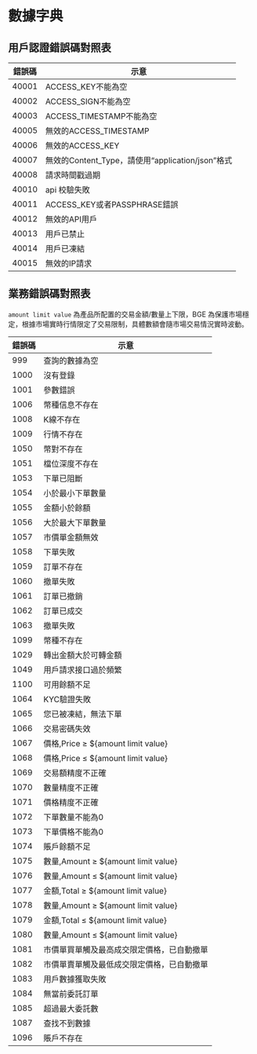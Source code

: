 # 數據字典

## 用戶認證錯誤碼對照表

|錯誤碼|示意|
|---|---|
|40001| ACCESS_KEY不能為空|
|40002| ACCESS_SIGN不能為空|
|40003| ACCESS_TIMESTAMP不能為空|
|40005| 無效的ACCESS_TIMESTAMP|
|40006| 無效的ACCESS_KEY|
|40007| 無效的Content_Type，請使用“application/json”格式|
|40008| 請求時間戳過期|
|40010| api 校驗失敗|
|40011| ACCESS_KEY或者PASSPHRASE錯誤|
|40012| 無效的API用戶|
|40013| 用戶已禁止|
|40014| 用戶已凍結|
|40015| 無效的IP請求|

## 業務錯誤碼對照表

`amount limit value` 為產品所配置的交易金額/數量上下限，BGE 為保護市場穩定，根據市場實時行情限定了交易限制，具體數額會隨市場交易情況實時波動。

|錯誤碼|示意|
|---|---|
|999| 查詢的數據為空|
|1000| 沒有登錄|
|1001| 參數錯誤|
|1006| 幣種信息不存在|
|1008| K線不存在|
|1009| 行情不存在|
|1050| 幣對不存在|
|1051| 檔位深度不存在|
|1053| 下單已阻斷|
|1054| 小於最小下單數量|
|1055| 金額小於餘額|
|1056| 大於最大下單數量|
|1057| 市價單金額無效|
|1058| 下單失敗|
|1059| 訂單不存在|
|1060| 撤單失敗|
|1061| 訂單已撤銷|
|1062| 訂單已成交|
|1063| 撤單失敗|
|1099| 幣種不存在|
|1029| 轉出金額大於可轉金額|
|1049| 用戶請求接口過於頻繁|
|1100| 可用餘額不足|
|1064| KYC驗證失敗|
|1065| 您已被凍結，無法下單|
|1066| 交易密碼失效|
|1067|價格,Price ≥ ${amount limit value} |
|1068|價格,Price ≤ ${amount limit value} |
|1069|交易額精度不正確|
|1070|數量精度不正確|
|1071|價格精度不正確|
|1072|下單數量不能為0|
|1073|下單價格不能為0|
|1074|賬戶餘額不足|
|1075|數量,Amount ≥ ${amount limit value} |
|1076|數量,Amount ≤ ${amount limit value}|
|1077|金額,Total ≥ ${amount limit value}|
|1078|數量,Amount ≥ ${amount limit value}|
|1079|金額,Total ≤ ${amount limit value}|
|1080|數量,Amount ≤ ${amount limit value}|
|1081|市價單買單觸及最高成交限定價格，已自動撤單|
|1082|市價單賣單觸及最低成交限定價格，已自動撤單|
|1083|用戶數據獲取失敗|
|1084|無當前委託訂單|
|1085|超過最大委託數|
|1087| 查找不到數據|
|1096| 賬戶不存在|
